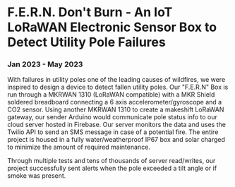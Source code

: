 
# F.E.R.N. Don't Burn - An IoT LoRaWAN Electronic Sensor Box to Detect Utility Pole Failures
### Jan 2023 - May 2023

With failures in utility poles one of the leading causes of wildfires, we were inspired to design a device to detect fallen utility poles. Our "F.E.R.N" Box is run through a MKRWAN 1310 (LoRaWAN compatible) with a MKR Shield soldered breadboard connecting a 6 axis accelerometer/gyroscope and a CO2 sensor. Using another MKRWAN 1310 to create a makeshift LoRaWAN gateway, our sender Arduino would communicate pole status info to our cloud server hosted in Firebase. Our server monitors the data and uses the Twilio API to send an SMS message in case of a potential fire. The entire project is housed in a fully water/weatherproof IP67 box and solar charged to minimize the amount of required maintenance.

Through multiple tests and tens of thousands of server read/writes, our project successfully sent alerts when the pole exceeded a tilt angle or if smoke was present.
